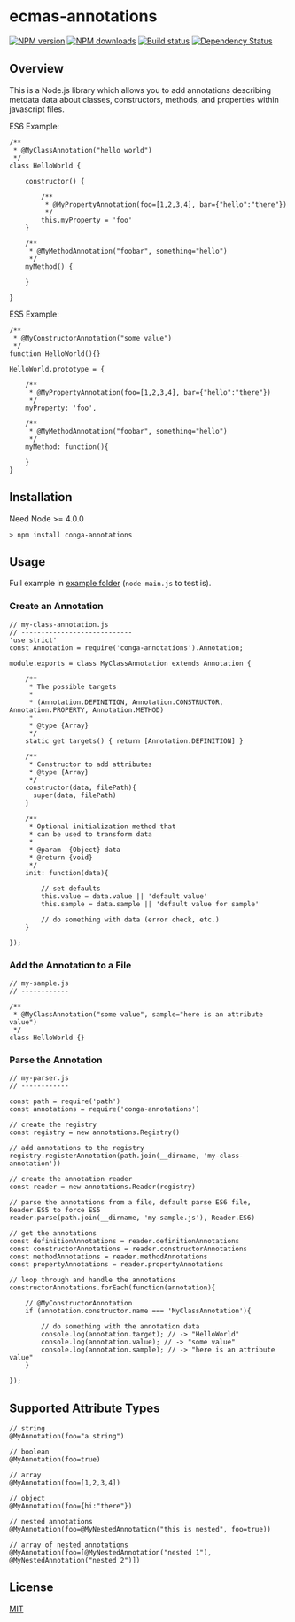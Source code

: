 # ecmas-annotations 

[![NPM version][npm-image]][npm-url]
[![NPM downloads][npm-download]][npm-url]
[![Build status][ci-image]][ci-url]
[![Dependency Status][daviddm-image]][daviddm-url]


## Overview

This is a Node.js library which allows you to add annotations describing metdata data
about classes, constructors, methods, and properties within javascript files.

ES6 Example:

    /**
     * @MyClassAnnotation("hello world")
     */
    class HelloWorld {

        constructor() {

            /**
             * @MyPropertyAnnotation(foo=[1,2,3,4], bar={"hello":"there"})
             */   
            this.myProperty = 'foo'
        }

        /**
         * @MyMethodAnnotation("foobar", something="hello")
         */
        myMethod() {

        }

    }

ES5 Example:

    /**
     * @MyConstructorAnnotation("some value")
     */
    function HelloWorld(){}

    HelloWorld.prototype = {
        
        /**
         * @MyPropertyAnnotation(foo=[1,2,3,4], bar={"hello":"there"})
         */
        myProperty: 'foo',

        /**
         * @MyMethodAnnotation("foobar", something="hello")
         */
        myMethod: function(){

        }
    }


## Installation
Need Node >= 4.0.0

    > npm install conga-annotations

## Usage

Full example in [example folder](https://github.com/congajs/conga-annotations/tree/master/example) (`node main.js` to test is). 

### Create an Annotation

    // my-class-annotation.js
    // ----------------------------
    'use strict'
    const Annotation = require('conga-annotations').Annotation;

    module.exports = class MyClassAnnotation extends Annotation {

        /**
         * The possible targets
         *
         * (Annotation.DEFINITION, Annotation.CONSTRUCTOR, Annotation.PROPERTY, Annotation.METHOD)
         *
         * @type {Array}
         */
        static get targets() { return [Annotation.DEFINITION] }

        /**
         * Constructor to add attributes
         * @type {Array}
         */
        constructor(data, filePath){
          super(data, filePath)        
        }
        
        /**
         * Optional initialization method that
         * can be used to transform data
         *
         * @param  {Object} data
         * @return {void}
         */
        init: function(data){

            // set defaults
            this.value = data.value || 'default value'
            this.sample = data.sample || 'default value for sample'

            // do something with data (error check, etc.)
        }
        
    });


### Add the Annotation to a File

    // my-sample.js
    // ------------

    /**
     * @MyClassAnnotation("some value", sample="here is an attribute value")
     */
    class HelloWorld {}

### Parse the Annotation

    // my-parser.js
    // ------------

    const path = require('path')
    const annotations = require('conga-annotations')

    // create the registry
    const registry = new annotations.Registry()

    // add annotations to the registry
    registry.registerAnnotation(path.join(__dirname, 'my-class-annotation'))

    // create the annotation reader
    const reader = new annotations.Reader(registry)

    // parse the annotations from a file, default parse ES6 file, Reader.ES5 to force ES5
    reader.parse(path.join(__dirname, 'my-sample.js'), Reader.ES6)

    // get the annotations
    const definitionAnnotations = reader.definitionAnnotations
    const constructorAnnotations = reader.constructorAnnotations
    const methodAnnotations = reader.methodAnnotations
    const propertyAnnotations = reader.propertyAnnotations

    // loop through and handle the annotations
    constructorAnnotations.forEach(function(annotation){

        // @MyConstructorAnnotation
        if (annotation.constructor.name === 'MyClassAnnotation'){

            // do something with the annotation data
            console.log(annotation.target); // -> "HelloWorld"
            console.log(annotation.value); // -> "some value"
            console.log(annotation.sample); // -> "here is an attribute value"
        }

    });

## Supported Attribute Types

    // string
    @MyAnnotation(foo="a string")

    // boolean
    @MyAnnotation(foo=true)

    // array
    @MyAnnotation(foo=[1,2,3,4])

    // object
    @MyAnnotation(foo={hi:"there"})

    // nested annotations
    @MyAnnotation(foo=@MyNestedAnnotation("this is nested", foo=true))

    // array of nested annotations
    @MyAnnotation(foo=[@MyNestedAnnotation("nested 1"), @MyNestedAnnotation("nested 2")])

## License
[MIT](https://github.com/conga/conga-annotations/blob/master/LICENSE)

[npm-image]: https://img.shields.io/npm/v/conga-annotations.svg?style=flat-square
[npm-url]: https://npmjs.org/package/conga-annotations
[npm-download]: https://img.shields.io/npm/dt/conga-annotations.svg
[ci-image]: https://travis-ci.org/congajs/conga-annotations.svg?branch=master
[ci-url]: https://travis-ci.org/congajs/conga-annotations
[daviddm-image]: http://img.shields.io/david/congajs/conga-annotations.svg?style=flat-square
[daviddm-url]: https://david-dm.org/congajs/conga-annotations
[codeclimate-image]: https://img.shields.io/codeclimate/github/congajs/conga-annotations.svg?style=flat-square
[codeclimate-url]: https://codeclimate.com/github/congajs/conga-annotations


